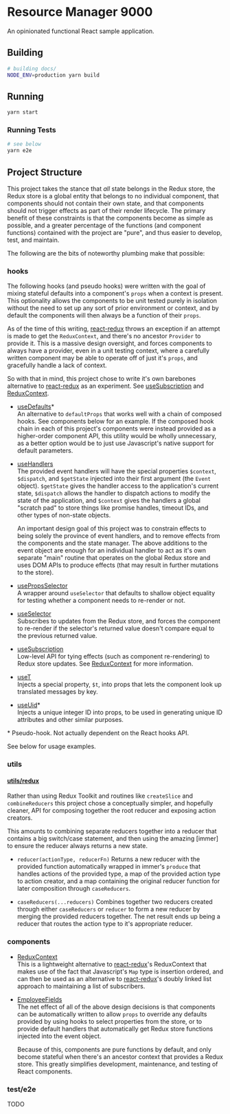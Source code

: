 # Resource Manager 9000

An opinionated functional React sample application.

## Building

```bash
# building docs/
NODE_ENV=production yarn build
```

## Running

```bash
yarn start
```

### Running Tests

```bash
# see below
yarn e2e
```

## Project Structure

This project takes the stance that _all_ state belongs in the Redux store, the Redux store is a global entity that belongs to no individual component, that components should not contain their own state, and that components should not trigger effects as part of their render lifecycle. The primary benefit of these constraints is that the components become as simple as possible, and a greater percentage of the functions (and component functions) contained with the project are "pure", and thus easier to develop, test, and maintain. 

The following are the bits of noteworthy plumbing make that possible:

### hooks

The following hooks (and pseudo hooks) were written with the goal of mixing stateful defaults into a component's `props` when a context is present. This optionality allows the components to be unit tested purely in isolation without the need to set up any sort of prior environment or context, and by default the components will then always be a function of their `props`.

As of the time of this writing, [react-redux] throws an exception if an attempt is made to get the `ReduxContext`, and there's no ancestor `Provider` to provide it. This is a massive design oversight, and forces components to always have a provider, even in a unit testing context, where a carefully written component may be able to operate off of just it's `props`, and gracefully handle a lack of context.

So with that in mind, this project chose to write it's own barebones alternative to [react-redux] as an experiment. See [useSubscription] and [ReduxContext].

* [useDefaults]*   
  An alternative to `defaultProps` that works well with a chain of composed hooks. See components below for an example. If the composed hook chain in each of this project's components were instead provided as a higher-order component API, this utility would be wholly unnecessary, as a better option would be to just use Javascript's native support for default parameters.

* [useHandlers]  
  The provided event handlers will have the special properties `$context`, `$dispatch`, and `$getState` injected into their first argument (the `Event` object). `$getState` gives the handler access to the application's current state, `$dispatch` allows the handler to dispatch actions to modify the state of the application, and `$context` gives the handlers a global "scratch pad" to store things like promise handles, timeout IDs, and other types of non-state objects.

  An important design goal of this project was to constrain effects to being solely the province of event handlers, and to remove effects from the components and the state manager. The above additions to the event object are enough for an individual handler to act as it's own separate "main" routine that operates on the global Redux store and uses DOM APIs to produce effects (that may result in further mutations to the store).

* [usePropsSelector]  
  A wrapper around `useSelector` that defaults to shallow object equality for testing whether a component needs to re-render or not. 

* [useSelector]  
  Subscribes to updates from the Redux store, and forces the component to re-render if the selector's returned value doesn't compare equal to the previous returned value.

* [useSubscription]  
  Low-level API for tying effects (such as component re-rendering) to Redux store updates. See [ReduxContext] for more information.

* [useT]  
  Injects a special property, `$t`, into props that lets the component look up translated messages by key.

* [useUid]*  
  Injects a unique integer ID into props, to be used in generating unique ID attributes and other similar purposes.

\* Pseudo-hook. Not actually dependent on the React hooks API.

See below for usage examples.

### utils

#### [utils/redux]

Rather than using Redux Toolkit and routines like `createSlice` and `combineReducers` this project chose a conceptually simpler, and hopefully cleaner, API for composing together the root reducer and exposing action creators.

This amounts to combining separate reducers together into a reducer that contains a big switch/case statement, and then using the amazing [immer] to ensure the reducer always returns a new state.

* `reducer(actionType, reducerFn)`
  Returns a new reducer with the provided function automatically wrapped in immer's `produce` that handles actions of the provided type, a map of the provided action type to action creator, and a map containing the original reducer function for later composition through `caseReducers`.

* `caseReducers(...reducers)`
  Combines together two reducers created through either `caseReducers` or `reducer` to form a new reducer by merging the provided reducers together. The net result ends up being a reducer that routes the action type to it's appropriate reducer.

### components

* [ReduxContext]  
  This is a lightweight alternative to [react-redux]'s ReduxContext that makes use of the fact that Javascript's `Map` type is insertion ordered, and can then be used as an alternative to [react-redux]'s doubly linked list approach to maintaining a list of subscribers.

* [EmployeeFields]  
  The net effect of all of the above design decisions is that components can be automatically written to allow `props` to override any defaults provided by using hooks to select properties from the store, or to provide default handlers that automatically get Redux store functions injected into the event object. 

  Because of this, components are pure functions by default, and only become stateful when there's an ancestor context that provides a Redux store. This greatly simplifies development, maintenance, and testing of React components.

### test/e2e

TODO

[react-redux]: https://react-redux.js.org/

[useDefaults]: ./src/hooks/useDefaults.js
[useHandlers]: ./src/hooks/useHandlers.js
[usePropsSelector]: ./src/hooks/usePropsSelector.js
[useSelector]: ./src/hooks/useSelector.js
[useSubscription]: ./src/hooks/useSubscription.js
[useT]: ./src/hooks/useT.js
[useUid]: ./src/hooks/useUid.js

[ReduxContext]: ./src/components/ReduxContext.jsx
[EmployeeFields]: ./src/components/EmployeeFields.jsx

[utils/redux]: ./src/utils/redux.js

